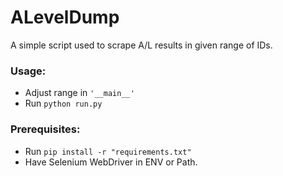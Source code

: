 # ALevelDump
A simple script used to scrape A/L results in given range of IDs.

### Usage: 

 - Adjust range in  `'__main__'`
 - Run `python run.py`

### Prerequisites: 

 - Run `pip install -r "requirements.txt"`  
 - Have Selenium WebDriver in ENV or Path.
